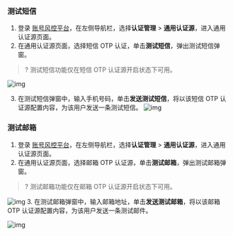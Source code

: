 ### 测试短信
1. 登录 [账号风控平台](https://console.cloud.tencent.com/ciam)，在左侧导航栏，选择**认证管理** > **通用认证源**，进入通用认证源页面。
2. 在通用认证源页面，选择短信 OTP 认证，单击**测试短信**，弹出测试短信弹窗。
>? 测试短信功能仅在短信 OTP 认证源开启状态下可用。

![img](https://qcloudimg.tencent-cloud.cn/raw/402aaf5d33f7bc4e70a3b898b1747f0a.png)

3. 在测试短信弹窗中，输入手机号码，单击**发送测试短信**，将以该短信 OTP 认证源配置内容，为该用户发送一条测试短信。
![img](https://qcloudimg.tencent-cloud.cn/raw/0920a27dd3de828d527755f3a82a3202.png)

### 测试邮箱
1. 登录 [账号风控平台](https://console.cloud.tencent.com/ciam)，在左侧导航栏，选择**认证管理** > **通用认证源**，进入通用认证源页面。
2. 在通用认证源页面，选择邮箱 OTP 认证源，单击**测试邮箱**，弹出测试邮箱弹窗。
>? 测试邮箱功能仅在邮箱 OTP 认证源开启状态下可用。

![img](https://qcloudimg.tencent-cloud.cn/raw/f256a1d2c4d25fcd8031dd005b70d578.png)
3. 在测试邮箱弹窗中，输入邮箱地址，单击**发送测试邮箱**，将以该邮箱 OTP 认证源配置内容，为该用户发送一条测试邮件。

![img](https://qcloudimg.tencent-cloud.cn/raw/cbb460cb51dd9096aa4d4e4f3ec3d230.png)